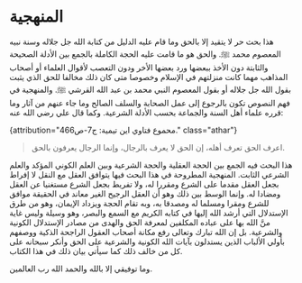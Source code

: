# المنهجية

هذا بحث حر لا يتقيد إلا بالحق وما قام عليه الدليل من كتابة الله جل جلاله وسنة نبيه المعصوم محمد ﷺ.
والحق هو ما قامت عليه الحجة الكاملة بالجمع بين الأدلة الصحيحة والثابتة دون الأخذ ببعضها ورد بعضها الأخر ودون التعصب لأقوال العلماء أو أصحاب
المذاهب مهما كانت منزلتهم في الإسلام وخصوصا متى كان ذلك مخالفا للحق الذي يثبت بقول الله
جل جلاله أو بقول المعصوم النبي محمد بن عبد الله القرشي ﷺ. والمنهجية في فهم النصوص تكون بالرجوع إلى عمل الصحابة والسلف الصالح وما جاء عنهم من آثار وما قرره علماء أهل السنة والجماعة بحسب الأدلة الشرعية. وكما قال علي رضي الله عنه: 

{attribution="محموع فتاوي اين تيمية: ج7-ص466." class="athar"}
> اعرف الحق تعرف أهله، إن الحق لا يعرف بالرجال، وإنما الرجال يعرفون بالحق.

هذا البحث فيه الجمع بين الحجة العقلية والحجة الشرعية وبين
العلم الكوني المؤكد والعلم الشرعي الثابت. المنهجية المطروحة في هذا البحث
فيها يتوافق العقل مع النقل لا إفراط بجعل العقل مقدما على الشرع ومقررا
له، ولا تفريط بجعل الشرع مستغنيا عن العقل ومضادا له. وإنما الوسط بين ذلك
وهو أن العقل الرجيح الغير معاند في الحقيقة موافق للشرع ومقرا ومسلما له ومصدقا به، وبه تقام
الحجة ويزداد الإيمان، وهو من طرق الإستدلال التي أرشد الله إليها في كتابه
الكريم مع السمع والبصر، وهو وسيلة وليس غاية منَّ الله بها على عباده
المكلفين لمعرفة الحق والهدى من مصادر الإستدلال الكونية والشرعية. بل إن
الله تبارك وتعالى رفع مكانة أصحاب العقول الراجحة الذكية ووصفهم بأولي الألباب
الذين يستدلون بآيات الله الكونية والشرعية على الحق وأنكر سبحانه على كل
من خالف ذلك كما سيأتي بيان ذلك في هذا الكتاب.

وما توفيقي إلا بالله والحمد الله رب العالمين.

